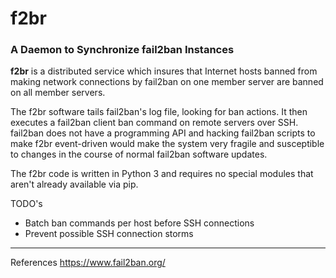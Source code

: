 # f2br
### A Daemon to Synchronize fail2ban Instances

**f2br** is a distributed service which insures that Internet hosts banned from making network connections by fail2ban on one member server are banned on all member servers.

The f2br software tails fail2ban's log file, looking for ban actions. It then executes a fail2ban client ban command on remote servers over SSH. fail2ban does not have a programming API and hacking fail2ban scripts to make f2br event-driven would make the system very fragile and susceptible to changes in the course of normal fail2ban software updates.

The f2br code is written in Python 3 and requires no special modules that aren't already available via pip.

TODO's
- Batch ban commands per host before SSH connections
- Prevent possible SSH connection storms

----
References
https://www.fail2ban.org/
